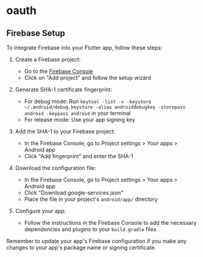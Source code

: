 # oauth

## Firebase Setup

To integrate Firebase into your Flutter app, follow these steps:

1. Create a Firebase project:
   - Go to the [Firebase Console](https://console.firebase.google.com/)
   - Click on "Add project" and follow the setup wizard

2. Generate SHA-1 certificate fingerprint:
   - For debug mode: Run 
`keytool -list -v -keystore ~/.android/debug.keystore -alias androiddebugkey -storepass android -keypass android` in your terminal
   - For release mode: Use your app signing key

3. Add the SHA-1 to your Firebase project:
   - In the Firebase Console, go to Project settings > Your apps > Android app
   - Click "Add fingerprint" and enter the SHA-1

4. Download the configuration file:
   - In the Firebase Console, go to Project settings > Your apps > Android app
   - Click "Download google-services.json"
   - Place the file in your project's `android/app/` directory

5. Configure your app:
   - Follow the instructions in the Firebase Console to add the necessary dependencies and plugins to your `build.gradle` files

Remember to update your app's Firebase configuration if you make any changes to your app's package name or signing certificate.
